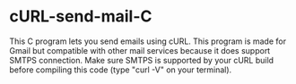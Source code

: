 # cURL-send-mail-C
This C program lets you send emails using cURL.
This program is made for Gmail but compatible with other mail services because it does support SMTPS connection.
Make sure SMTPS is supported by your cURL build before compiling this code (type "curl -V" on your terminal).
